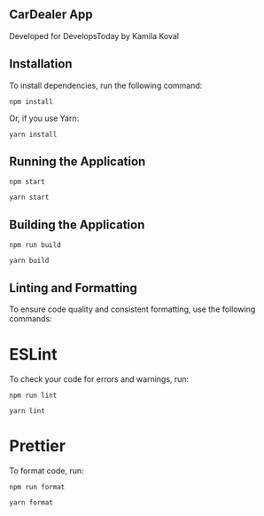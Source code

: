 ## CarDealer App
Developed for DevelopsToday by Kamila Koval

## Installation

To install dependencies, run the following command:

```npm install```

Or, if you use Yarn:

```yarn install```

## Running the Application

```npm start```

```yarn start```

## Building the Application

```npm run build```

```yarn build```

## Linting and Formatting

To ensure code quality and consistent formatting, use the following commands:

# ESLint
To check your code for errors and warnings, run:

```npm run lint```

```yarn lint```

# Prettier

To format code, run:

```npm run format```

```yarn format```



